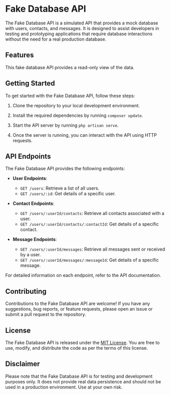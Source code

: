 # Fake Database API

The Fake Database API is a simulated API that provides a mock database with users, contacts, and messages. It is designed to assist developers in testing and prototyping applications that require database interactions without the need for a real production database.

## Features

This fake database API provides a read-only view of the data.

## Getting Started

To get started with the Fake Database API, follow these steps:

1. Clone the repository to your local development environment.

2. Install the required dependencies by running `composer update`.

3. Start the API server by running `php artisan serve`.

4. Once the server is running, you can interact with the API using HTTP requests.

## API Endpoints

The Fake Database API provides the following endpoints:

- **User Endpoints**:
    - `GET /users`: Retrieve a list of all users.
    - `GET /users/:id`: Get details of a specific user.

- **Contact Endpoints**:
    - `GET /users/:userId/contacts`: Retrieve all contacts associated with a user.
    - `GET /users/:userId/contacts/:contactId`: Get details of a specific contact.

- **Message Endpoints**:
    - `GET /users/:userId/messages`: Retrieve all messages sent or received by a user.
    - `GET /users/:userId/messages/:messageId`: Get details of a specific message.

For detailed information on each endpoint, refer to the API documentation.

## Contributing

Contributions to the Fake Database API are welcome! If you have any suggestions, bug reports, or feature requests, please open an issue or submit a pull request to the repository.

## License

The Fake Database API is released under the [MIT License](https://opensource.org/licenses/MIT). You are free to use, modify, and distribute the code as per the terms of this license.

## Disclaimer

Please note that the Fake Database API is for testing and development purposes only. It does not provide real data persistence and should not be used in a production environment. Use at your own risk.
